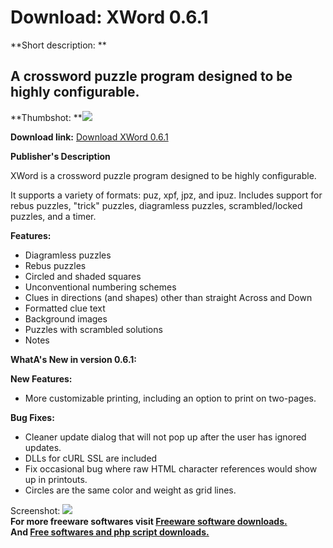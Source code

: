 # Download: XWord 0.6.1

**Short description: **

## A crossword puzzle program designed to be highly configurable.

  
**Thumbshot: **![](http://www.freewarefiles.com/screenshot/xword_md.gif)   
  
**Download link:** [Download XWord 0.6.1](http://freesoftwares.boysofts.com/XWord_program_72731.html)  
  

**Publisher's Description**  
  

XWord is a crossword puzzle program designed to be highly configurable.

It supports a variety of formats: puz, xpf, jpz, and ipuz. Includes support
for rebus puzzles, "trick" puzzles, diagramless puzzles, scrambled/locked
puzzles, and a timer.

**Features:**

  * Diagramless puzzles 
  * Rebus puzzles 
  * Circled and shaded squares 
  * Unconventional numbering schemes 
  * Clues in directions (and shapes) other than straight Across and Down 
  * Formatted clue text 
  * Background images 
  * Puzzles with scrambled solutions 
  * Notes 

**WhatA's New in version 0.6.1:**

**New Features:**

  * More customizable printing, including an option to print on two-pages. 

**Bug Fixes:**

  * Cleaner update dialog that will not pop up after the user has ignored updates. 
  * DLLs for cURL SSL are included 
  * Fix occasional bug where raw HTML character references would show up in printouts. 
  * Circles are the same color and weight as grid lines. 

  
  
Screenshot: ![](http://www.freewarefiles.com/screenshot/xword.gif)  
**For more freeware softwares visit [Freeware software downloads.](http://freesoftwares.boysofts.com/)**   
**And [Free softwares and php script downloads.](http://www.boysofts.com/)**

